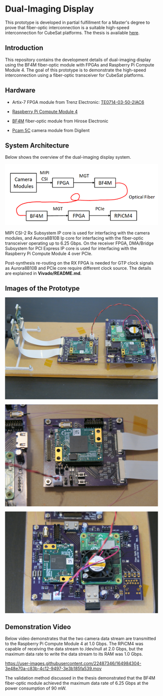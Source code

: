 ﻿# Dual-Imaging Display
This prototype is developed in partial fulfillment for a Master's degree to prove that fiber-optic interconnection is a suitable high-speed interconnection for CubeSat platforms. The thesis is available [here](https://gatech.edu).

## Introduction
This repository contains the development details of dual-imaging display using the BF4M fiber-optic module with FPGAs and Raspberry Pi Compute Module 4. The goal of this prototype is to demonstrate the high-speed interconnection using a fiber-optic transceiver for CubeSat platforms.

## Hardware
* Artix-7 FPGA module from Trenz Electronic: [TE0714-03-50-2IAC6](https://shop.trenz-electronic.de/en/TE0714-03-50-2IAC6-FPGA-Module-with-Xilinx-Artix-7-XC7A50T-2CSG325I-1.8V-Configuration-4-x-3-cm)

* [Raspberry Pi Compute Module 4](https://www.raspberrypi.com/products/compute-module-4)

* [BF4M](https://www.hirose.com/product/series/BF4M) fiber-optic module from Hirose Electronic

* [Pcam 5C](https://digilent.com/shop/pcam-5c-5-mp-fixed-focus-color-camera-module) camera module from Digilent

## System Architecture
Below shows the overview of the dual-imaging display system.

![System Overview](media/System_Overview.png)

MIPI CSI-2 Rx Subsystem IP core is used for interfacing with the camera modules, and Aurora8B10B Ip core for interfacing with the fiber-optic transceiver operating up to 6.25 Gbps. On the receiver FPGA, DMA/Bridge Subsystem for PCI Express IP core is used for interfacing with the Raspberry Pi Compute Module 4 over PCIe.

Post-synthesis re-routing on the RX FPGA is needed for GTP clock signals as Aurora8B10B and PCIe core require different clock source. The details are explained in **Vivado/README.md**.

## Images of the Prototype

![Side view](media/img_side.jpg)

![TX board](media/img_TXboard.jpg)

![RX board](media/img_RXboard.jpg)

## Demonstration Video
Below video demonstrates that the two camera data stream are transmitted to the Raspberry Pi Compute Module 4 at 1.0 Gbps. The RPiCM4 was capable of receiving the data stream to /dev/null at 2.0 Gbps, but the maximum data rate to write the data stream to its RAM was 1.0 Gbps.

https://user-images.githubusercontent.com/22487346/164984304-3e48e70a-c83b-4c12-9497-3e3b185fa539.mov

The validation method discussed in the thesis demonstrated that the BF4M fiber-optic module achieved the maximum data rate of 6.25 Gbps at the power consumption of 90 mW.
